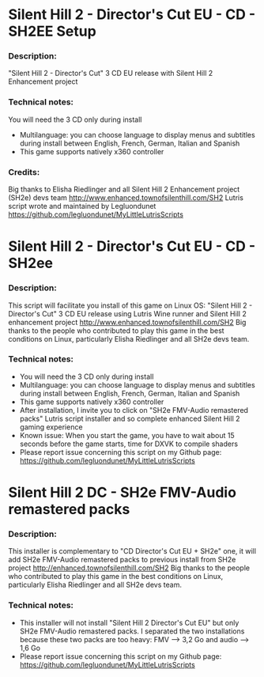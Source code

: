# Silent Hill 2 - Director's Cut EU - CD - SH2EE Setup

### Description:
"Silent Hill 2 - Director's Cut" 3 CD EU release with Silent Hill 2 Enhancement project

### Technical notes:
 You will need the 3 CD only during install
- Multilanguage: you can choose language to display menus and subtitles during install between English, French, German, Italian and Spanish
- This game supports natively x360 controller

### Credits:
Big thanks to Elisha Riedlinger and all Silent Hill 2 Enhancement project (SH2e) devs team http://www.enhanced.townofsilenthill.com/SH2
Lutris script wrote and maintained by Legluondunet https://github.com/legluondunet/MyLittleLutrisScripts

# Silent Hill 2 - Director's Cut EU - CD - SH2ee

### Description:
This script will facilitate you install of this game on Linux OS:
"Silent Hill 2 - Director's Cut" 3 CD EU release using Lutris Wine runner and Silent Hill 2 enhancement project http://www.enhanced.townofsilenthill.com/SH2
Big thanks to the people who contributed to play this game in the best conditions on Linux, particularly Elisha Riedlinger and all SH2e devs team.

### Technical notes:
- You will need the 3 CD only during install
- Multilanguage: you can choose language to display menus and subtitles during install between English, French, German, Italian and Spanish
- This game supports natively x360 controller
- After installation, I invite you to click on "SH2e FMV-Audio remastered packs" Lutris script installer and so complete enhanced Silent Hill 2 gaming experience
- Known issue: When you start the game, you have to wait about 15 seconds before the game starts, time for DXVK to compile shaders
- Please report issue concerning this script on my Github page:
https://github.com/legluondunet/MyLittleLutrisScripts

# Silent Hill 2 DC - SH2e FMV-Audio remastered packs

### Description:
This installer is complementary to "CD Director's Cut EU + SH2e" one, it will add SH2e FMV-Audio remastered packs to previous install from SH2e project http://enhanced.townofsilenthill.com/SH2
Big thanks to the people who contributed to play this game in the best conditions on Linux, particularly Elisha Riedlinger and all SH2e devs team.

### Technical notes:
- This installer will not install "Silent Hill 2 Director's Cut EU" but only SH2e FMV-Audio remastered packs. I separated the two installations because these two packs are too heavy: FMV --> 3,2 Go and audio --> 1,6 Go
- Please report issue concerning this script on my Github page:
https://github.com/legluondunet/MyLittleLutrisScripts

